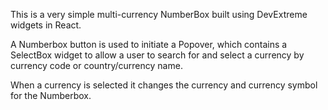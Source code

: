 This is a very simple multi-currency NumberBox built using DevExtreme widgets in React.

A Numberbox button is used to initiate a Popover, which contains a SelectBox widget to allow a user to search for and select a currency by currency code or country/currency name.

When a currency is selected it changes the currency and currency symbol for the Numberbox.

